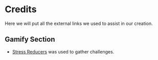 # Credits

Here we will put all the external links we used to assist in our creation.

## Gamify Section

- [Stress Reducers](https://americancancerfund.org/healthy-living/stress-reducers/?gad_source=1&gclid=Cj0KCQjwtpLABhC7ARIsALBOCVoqzjbXeyrUHp7af2aT9_EJKxGJpbgYCy2abEnSSPHh-v6O5EpjwBAaAh3_EALw_wcB) was used to gather challenges.
